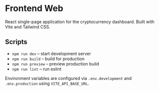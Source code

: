 # Frontend Web

React single-page application for the cryptocurrency dashboard. Built with Vite and Tailwind CSS.

## Scripts
- `npm run dev` – start development server
- `npm run build` – build for production
- `npm run preview` – preview production build
- `npm run lint` – run eslint

Environment variables are configured via `.env.development` and `.env.production` using `VITE_API_BASE_URL`.
